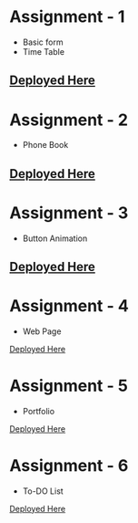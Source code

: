 # Assignment - 1
* Basic form
* Time Table

[Deployed Here](https://practical-hugle-a535a0.netlify.app/)
-----
# Assignment - 2
* Phone Book

[Deployed Here](https://quizzical-neumann-1daa80.netlify.app/)
-----
# Assignment - 3
* Button Animation

[Deployed Here](https://thirsty-heisenberg-cf72ae.netlify.app/)
-----
# Assignment - 4
* Web Page

[Deployed Here](https://hungry-dijkstra-5438c9.netlify.app)

# Assignment - 5
* Portfolio

[Deployed Here](https://youthful-nobel-6086b6.netlify.app/)

# Assignment - 6
* To-DO List

[Deployed Here](https://dreamy-pike-bf540e.netlify.app)

